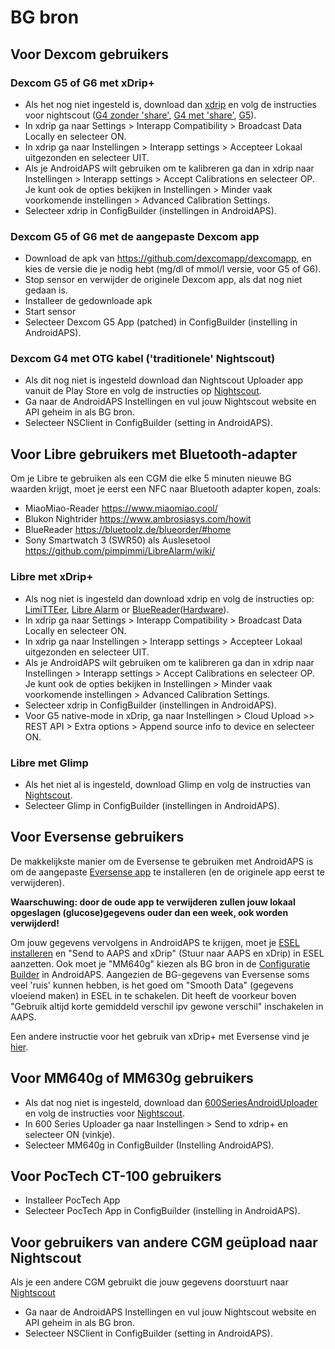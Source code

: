 # BG bron

## Voor Dexcom gebruikers  


### Dexcom G5 of G6 met xDrip+  


* Als het nog niet ingesteld is, download dan [xdrip](https://github.com/NightscoutFoundation/xDrip) en volg de instructies voor nightscout ([G4 zonder 'share'](http://www.nightscout.info/wiki/welcome/nightscout-with-xdrip-wireless-bridge), [G4 met 'share'](http://www.nightscout.info/wiki/welcome/nightscout-with-xdrip-and-dexcom-share-wireless), [G5](http://www.nightscout.info/wiki/welcome/nightscout-with-xdrip-and-dexcom-share-wireless/xdrip-with-g5-support)).
* In xdrip ga naar Settings > Interapp Compatibility > Broadcast Data Locally en selecteer ON.
* In xdrip ga naar Instellingen > Interapp settings > Accepteer Lokaal uitgezonden en selecteer UIT.
* Als je AndroidAPS wilt gebruiken om te kalibreren ga dan in xdrip naar Instellingen > Interapp settings > Accept Calibrations en selecteer OP. Je kunt ook de opties bekijken in Instellingen > Minder vaak voorkomende instellingen > Advanced Calibration Settings.
* Selecteer xdrip in ConfigBuilder (instellingen in AndroidAPS).

### Dexcom G5 of G6 met de aangepaste Dexcom app  


* Download de apk van <https://github.com/dexcomapp/dexcomapp>, en kies de versie die je nodig hebt (mg/dl of mmol/l versie, voor G5 of G6).
* Stop sensor en verwijder de originele Dexcom app, als dat nog niet gedaan is.
* Installeer de gedownloade apk
* Start sensor
* Selecteer Dexcom G5 App (patched) in ConfigBuilder (instelling in AndroidAPS).

### Dexcom G4 met OTG kabel ('traditionele' Nightscout)  


* Als dit nog niet is ingesteld download dan Nightscout Uploader app vanuit de Play Store en volg de instructies op [Nightscout](http://www.nightscout.info/wiki/welcome/basic-requirements).
* Ga naar de AndroidAPS Instellingen en vul jouw Nightscout website en API geheim in als BG bron.
* Selecteer NSClient in ConfigBuilder (setting in AndroidAPS).

## Voor Libre gebruikers met Bluetooth-adapter  


Om je Libre te gebruiken als een CGM die elke 5 minuten nieuwe BG waarden krijgt, moet je eerst een NFC naar Bluetooth adapter kopen, zoals:

* MiaoMiao-Reader <https://www.miaomiao.cool/>
* Blukon Nightrider <https://www.ambrosiasys.com/howit>
* BlueReader <https://bluetoolz.de/blueorder/#home>
* Sony Smartwatch 3 (SWR50) als Auslesetool <https://github.com/pimpimmi/LibreAlarm/wiki/>

### Libre met xDrip+  


* Als nog niet is ingesteld dan download xdrip en volg de instructies op: [LimiTTEer](https://github.com/JoernL/LimiTTer), [Libre Alarm](https://github.com/pimpimmi/LibreAlarm/wiki) or [BlueReader](https://unendlichkeit.net/wordpress/?p=680&lang=en)([Hardware](https://bluetoolz.de/wordpress/)).
* In xdrip ga naar Settings > Interapp Compatibility > Broadcast Data Locally en selecteer ON.
* In xdrip ga naar Instellingen > Interapp settings > Accepteer Lokaal uitgezonden en selecteer UIT.
* Als je AndroidAPS wilt gebruiken om te kalibreren ga dan in xdrip naar Instellingen > Interapp settings > Accept Calibrations en selecteer OP. Je kunt ook de opties bekijken in Instellingen > Minder vaak voorkomende instellingen > Advanced Calibration Settings.
* Selecteer xdrip in ConfigBuilder (instellingen in AndroidAPS).
* Voor G5 native-mode in xDrip, ga naar Instellingen > Cloud Upload >> REST API > Extra options > Append source info to device en selecteer ON.

### Libre met Glimp  


* Als het niet al is ingesteld, download Glimp en volg de instructies van [Nightscout](http://www.nightscout.info/wiki/welcome/nightscout-for-libre).
* Selecteer Glimp in ConfigBuilder (instellingen in AndroidAPS).

## Voor Eversense gebruikers  


De makkelijkste manier om de Eversense te gebruiken met AndroidAPS is om de aangepaste [Eversense app](https://github.com/BernhardRo/Esel/blob/master/apk/mod_com.senseonics.gen12androidapp-release.apk) te installeren (en de originele app eerst te verwijderen).

**Waarschuwing: door de oude app te verwijderen zullen jouw lokaal opgeslagen (glucose)gegevens ouder dan een week, ook worden verwijderd!**

Om jouw gegevens vervolgens in AndroidAPS te krijgen, moet je [ESEL installeren](https://github.com/BernhardRo/Esel/blob/master/apk/esel.apk) en "Send to AAPS and xDrip" (Stuur naar AAPS en xDrip) in ESEL aanzetten. Ook moet je "MM640g" kiezen als BG bron in de [Configuratie Builder](../Configuration/Config-Builder.md) in AndroidAPS. Aangezien de BG-gegevens van Eversense soms veel 'ruis' kunnen hebben, is het goed om "Smooth Data" (gegevens vloeiend maken) in ESEL in te schakelen. Dit heeft de voorkeur boven "Gebruik altijd korte gemiddeld verschil ipv gewone verschil" inschakelen in AAPS.

Een andere instructie voor het gebruik van xDrip+ met Eversense vind je [hier](https://github.com/BernhardRo/Esel/tree/master/apk).

## Voor MM640g of MM630g gebruikers  


* Als dat nog niet is ingesteld, download dan [600SeriesAndroidUploader](http://pazaan.github.io/600SeriesAndroidUploader/) en volg de instructies voor [Nightscout](http://www.nightscout.info/wiki/welcome/nightscout-and-medtronic-640g).
* In 600 Series Uploader ga naar Instellingen > Send to xdrip+ en selecteer ON (vinkje).
* Selecteer MM640g in ConfigBuilder (Instelling AndroidAPS).

## Voor PocTech CT-100 gebruikers  


* Installeer PocTech App
* Selecteer PocTech App in ConfigBuilder (instelling in AndroidAPS).

## Voor gebruikers van andere CGM geüpload naar Nightscout  


Als je een andere CGM gebruikt die jouw gegevens doorstuurt naar [Nightscout](http://www.nightscout.info)  


* Ga naar de AndroidAPS Instellingen en vul jouw Nightscout website en API geheim in als BG bron.
* Selecteer NSClient in ConfigBuilder (setting in AndroidAPS).